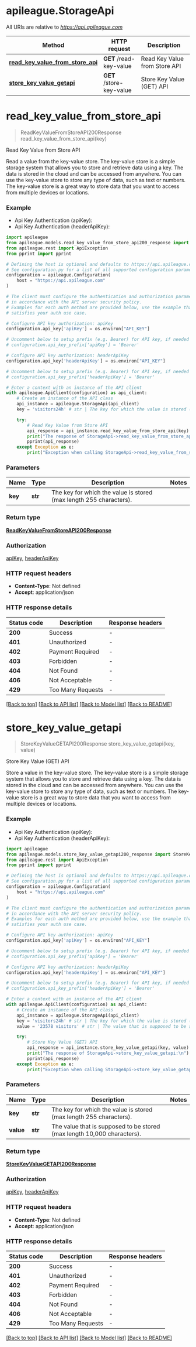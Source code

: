 # apileague.StorageApi

All URIs are relative to *https://api.apileague.com*

Method | HTTP request | Description
------------- | ------------- | -------------
[**read_key_value_from_store_api**](StorageApi.md#read_key_value_from_store_api) | **GET** /read-key-value | Read Key Value from Store API
[**store_key_value_getapi**](StorageApi.md#store_key_value_getapi) | **GET** /store-key-value | Store Key Value (GET) API


# **read_key_value_from_store_api**
> ReadKeyValueFromStoreAPI200Response read_key_value_from_store_api(key)

Read Key Value from Store API

Read a value from the key-value store. The key-value store is a simple storage system that allows you to store and retrieve data using a key. The data is stored in the cloud and can be accessed from anywhere. You can use the key-value store to store any type of data, such as text or numbers. The key-value store is a great way to store data that you want to access from multiple devices or locations.

### Example

* Api Key Authentication (apiKey):
* Api Key Authentication (headerApiKey):

```python
import apileague
from apileague.models.read_key_value_from_store_api200_response import ReadKeyValueFromStoreAPI200Response
from apileague.rest import ApiException
from pprint import pprint

# Defining the host is optional and defaults to https://api.apileague.com
# See configuration.py for a list of all supported configuration parameters.
configuration = apileague.Configuration(
    host = "https://api.apileague.com"
)

# The client must configure the authentication and authorization parameters
# in accordance with the API server security policy.
# Examples for each auth method are provided below, use the example that
# satisfies your auth use case.

# Configure API key authorization: apiKey
configuration.api_key['apiKey'] = os.environ["API_KEY"]

# Uncomment below to setup prefix (e.g. Bearer) for API key, if needed
# configuration.api_key_prefix['apiKey'] = 'Bearer'

# Configure API key authorization: headerApiKey
configuration.api_key['headerApiKey'] = os.environ["API_KEY"]

# Uncomment below to setup prefix (e.g. Bearer) for API key, if needed
# configuration.api_key_prefix['headerApiKey'] = 'Bearer'

# Enter a context with an instance of the API client
with apileague.ApiClient(configuration) as api_client:
    # Create an instance of the API class
    api_instance = apileague.StorageApi(api_client)
    key = 'visitors24h' # str | The key for which the value is stored (max length 255 characters).

    try:
        # Read Key Value from Store API
        api_response = api_instance.read_key_value_from_store_api(key)
        print("The response of StorageApi->read_key_value_from_store_api:\n")
        pprint(api_response)
    except Exception as e:
        print("Exception when calling StorageApi->read_key_value_from_store_api: %s\n" % e)
```



### Parameters


Name | Type | Description  | Notes
------------- | ------------- | ------------- | -------------
 **key** | **str**| The key for which the value is stored (max length 255 characters). | 

### Return type

[**ReadKeyValueFromStoreAPI200Response**](ReadKeyValueFromStoreAPI200Response.md)

### Authorization

[apiKey](../README.md#apiKey), [headerApiKey](../README.md#headerApiKey)

### HTTP request headers

 - **Content-Type**: Not defined
 - **Accept**: application/json

### HTTP response details

| Status code | Description | Response headers |
|-------------|-------------|------------------|
**200** | Success |  -  |
**401** | Unauthorized |  -  |
**402** | Payment Required |  -  |
**403** | Forbidden |  -  |
**404** | Not Found |  -  |
**406** | Not Acceptable |  -  |
**429** | Too Many Requests |  -  |

[[Back to top]](#) [[Back to API list]](../README.md#documentation-for-api-endpoints) [[Back to Model list]](../README.md#documentation-for-models) [[Back to README]](../README.md)

# **store_key_value_getapi**
> StoreKeyValueGETAPI200Response store_key_value_getapi(key, value)

Store Key Value (GET) API

Store a value in the key-value store. The key-value store is a simple storage system that allows you to store and retrieve data using a key. The data is stored in the cloud and can be accessed from anywhere. You can use the key-value store to store any type of data, such as text or numbers. The key-value store is a great way to store data that you want to access from multiple devices or locations.

### Example

* Api Key Authentication (apiKey):
* Api Key Authentication (headerApiKey):

```python
import apileague
from apileague.models.store_key_value_getapi200_response import StoreKeyValueGETAPI200Response
from apileague.rest import ApiException
from pprint import pprint

# Defining the host is optional and defaults to https://api.apileague.com
# See configuration.py for a list of all supported configuration parameters.
configuration = apileague.Configuration(
    host = "https://api.apileague.com"
)

# The client must configure the authentication and authorization parameters
# in accordance with the API server security policy.
# Examples for each auth method are provided below, use the example that
# satisfies your auth use case.

# Configure API key authorization: apiKey
configuration.api_key['apiKey'] = os.environ["API_KEY"]

# Uncomment below to setup prefix (e.g. Bearer) for API key, if needed
# configuration.api_key_prefix['apiKey'] = 'Bearer'

# Configure API key authorization: headerApiKey
configuration.api_key['headerApiKey'] = os.environ["API_KEY"]

# Uncomment below to setup prefix (e.g. Bearer) for API key, if needed
# configuration.api_key_prefix['headerApiKey'] = 'Bearer'

# Enter a context with an instance of the API client
with apileague.ApiClient(configuration) as api_client:
    # Create an instance of the API class
    api_instance = apileague.StorageApi(api_client)
    key = 'visitors24h' # str | The key for which the value is stored (max length 255 characters).
    value = '23578 visitors' # str | The value that is supposed to be stored (max length 10,000 characters).

    try:
        # Store Key Value (GET) API
        api_response = api_instance.store_key_value_getapi(key, value)
        print("The response of StorageApi->store_key_value_getapi:\n")
        pprint(api_response)
    except Exception as e:
        print("Exception when calling StorageApi->store_key_value_getapi: %s\n" % e)
```



### Parameters


Name | Type | Description  | Notes
------------- | ------------- | ------------- | -------------
 **key** | **str**| The key for which the value is stored (max length 255 characters). | 
 **value** | **str**| The value that is supposed to be stored (max length 10,000 characters). | 

### Return type

[**StoreKeyValueGETAPI200Response**](StoreKeyValueGETAPI200Response.md)

### Authorization

[apiKey](../README.md#apiKey), [headerApiKey](../README.md#headerApiKey)

### HTTP request headers

 - **Content-Type**: Not defined
 - **Accept**: application/json

### HTTP response details

| Status code | Description | Response headers |
|-------------|-------------|------------------|
**200** | Success |  -  |
**401** | Unauthorized |  -  |
**402** | Payment Required |  -  |
**403** | Forbidden |  -  |
**404** | Not Found |  -  |
**406** | Not Acceptable |  -  |
**429** | Too Many Requests |  -  |

[[Back to top]](#) [[Back to API list]](../README.md#documentation-for-api-endpoints) [[Back to Model list]](../README.md#documentation-for-models) [[Back to README]](../README.md)


